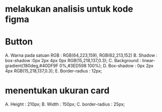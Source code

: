 # melakukan analisis untuk kode figma

# Button

A. Warna pada satuan RGB : RGB(64,223,159), RGB(62,213,152)
B. Shadow : box-shadow :0px 2px 4px 0px RGB(15,218,137,0.3);
C. Background : linear-gradient(180deg,#40DF9F 0%,#3ED598 100%);
D. Box-shadow : 0px 2px 4px RGB(15,218,137,0.3);
E. Border-radius : 12px;

# menentukan ukuran card

A. Height : 210px;
B. Width : 150px;
C. border-radius : 25px;